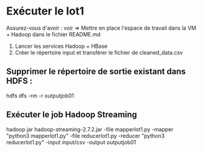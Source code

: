 # Exécuter le lot1

Assurez-vous d'avoir : voir => Mettre en place l'espace de travail dans la VM + Hadoop dans le fichier README.md

1. Lancer les services Hadoop + HBase
2. Créer le répertoire input et transférer le fichier de cleaned_data.csv


## Supprimer le répertoire de sortie existant dans HDFS :
hdfs dfs -rm -r outputjob01

## Exécuter le job Hadoop Streaming
hadoop jar hadoop-streaming-2.7.2.jar -file mapperlot1.py -mapper "python3 mapperlot1.py" -file reducerlot1.py -reducer "python3 reducerlot1.py" -input input/csv -output outputjob01





